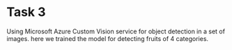 # Task 3
Using Microsoft Azure Custom Vision service for object detection in a set of images.
here we trained the model for detecting fruits of 4 categories.
